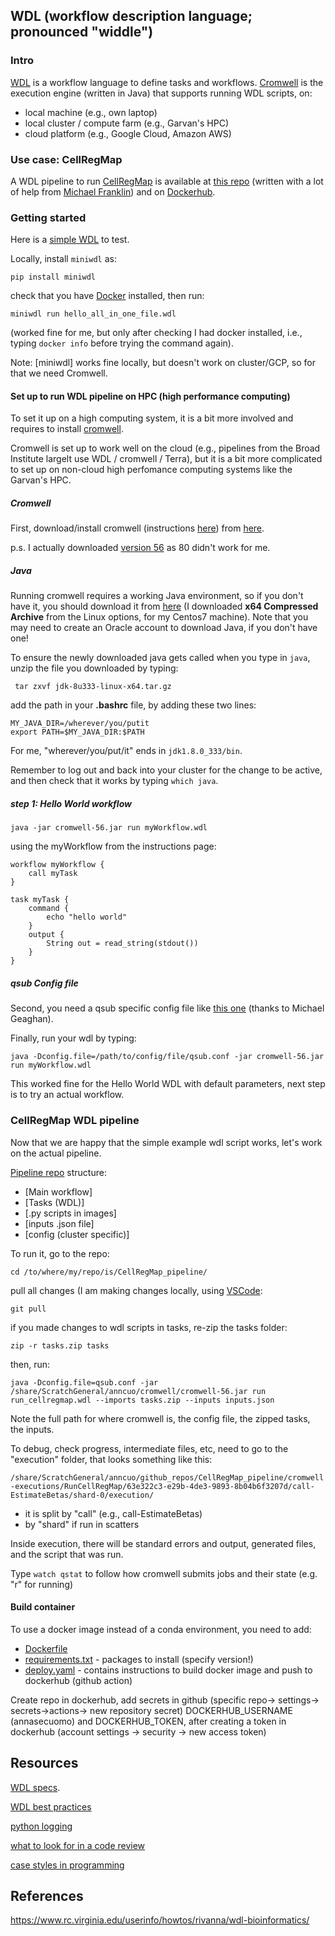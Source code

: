 ## WDL (workflow description language; pronounced "widdle")

### Intro

[WDL]() is a workflow language to define tasks and workflows.
[Cromwell]() is the execution engine (written in Java) that supports running WDL scripts, on:
* local machine (e.g., own laptop)
* local cluster / compute farm (e.g., Garvan's HPC)
* cloud platform (e.g., Google Cloud, Amazon AWS)

### Use case: CellRegMap

A WDL pipeline to run [CellRegMap](https://github.com/limix/CellRegMap) is available at [this repo](https://github.com/populationgenomics/CellRegMap_pipeline) (written with a lot of help from [Michael Franklin](https://github.com/illusional)) and on [Dockerhub](https://hub.docker.com/repository/docker/annasecuomo/cellregmap_pipeline).

### Getting started

Here is a [simple WDL](https://github.com/annacuomo/CellRegMap_pipeline/blob/main/hello_all_in_one_file.wdl) to test.

Locally, install ```miniwdl``` as:
```
pip install miniwdl
```
check that you have [Docker](https://docs.docker.com/get-docker/) installed, then run:
```
miniwdl run hello_all_in_one_file.wdl
```
(worked fine for me, but only after checking I had docker installed, i.e., typing ```docker info``` before trying the command again).

Note: [miniwdl] works fine locally, but doesn't work on cluster/GCP, so for that we need Cromwell.

#### Set up to run WDL pipeline on HPC (high performance computing)

To set it up on a high computing system, it is a bit more involved and requires to install [cromwell](https://cromwell.readthedocs.io/en/stable/tutorials/FiveMinuteIntro/).

Cromwell is set up to work well on the cloud (e.g., pipelines from the Broad Institute largelt use WDL / cromwell / Terra), but it is a bit more complicated to set up on non-cloud high perfomance computing systems like the Garvan's HPC.

##### Cromwell
First, download/install cromwell (instructions [here](https://cromwell.readthedocs.io/en/stable/tutorials/FiveMinuteIntro/)) from [here](https://github.com/broadinstitute/cromwell/releases/tag/80).

p.s. I actually downloaded [version 56](https://github.com/broadinstitute/cromwell/releases/tag/56) as 80 didn't work for me. 

##### Java
Running cromwell requires a working Java environment, so if you don't have it, you should download it from [here](https://www.oracle.com/java/technologies/downloads/#java8) (I downloaded **x64 Compressed Archive** from the Linux options, for my Centos7 machine).
Note that you may need to create an Oracle account to download Java, if you don't have one!

To ensure the newly downloaded java gets called when you type in ```java```, unzip the file you downloaded by typing:
```
 tar zxvf jdk-8u333-linux-x64.tar.gz
```
add the path in your **.bashrc** file, by adding these two lines:

```
MY_JAVA_DIR=/wherever/you/putit
export PATH=$MY_JAVA_DIR:$PATH
```
For me, "wherever/you/put/it" ends in ```jdk1.8.0_333/bin```.

Remember to log out and back into your cluster for the change to be active, and then check that it works by typing ```which java```.

##### step 1: Hello World workflow

```
java -jar cromwell-56.jar run myWorkflow.wdl
```
using the myWorkflow from the instructions page:
```
workflow myWorkflow {
    call myTask
}

task myTask {
    command {
        echo "hello world"
    }
    output {
        String out = read_string(stdout())
    }
}
```

##### qsub Config file
Second, you need a qsub specific config file like [this one](https://github.com/annacuomo/CellRegMap_pipeline/blob/main/qsub.conf) (thanks to Michael Geaghan).

Finally, run your wdl by typing:
```
java -Dconfig.file=/path/to/config/file/qsub.conf -jar cromwell-56.jar run myWorkflow.wdl
```
This worked fine for the Hello World WDL with default parameters, next step is to try an actual workflow.

### CellRegMap WDL pipeline

Now that we are happy that the simple example wdl script works, let's work on the actual pipeline.

[Pipeline repo](https://github.com/annacuomo/CellRegMap_pipeline/) structure:

* [Main workflow]
* [Tasks (WDL)]
* [.py scripts in images]
* [inputs .json file]
* [config (cluster specific)]

To run it, go to the repo:
```
cd /to/where/my/repo/is/CellRegMap_pipeline/
```
pull all changes (I am making changes locally, using [VSCode]():
```
git pull
```
if you made changes to wdl scripts in tasks, re-zip the tasks folder:

```zip -r tasks.zip tasks```

then, run:
```
java -Dconfig.file=qsub.conf -jar /share/ScratchGeneral/anncuo/cromwell/cromwell-56.jar run run_cellregmap.wdl --imports tasks.zip --inputs inputs.json
```

Note the full path for where cromwell is, the config file, the zipped tasks, the inputs.

To debug, check progress, intermediate files, etc, need to go to the "execution" folder, that looks something like this:

```/share/ScratchGeneral/anncuo/github_repos/CellRegMap_pipeline/cromwell-executions/RunCellRegMap/63e322c3-e29b-4de3-9893-8b04b6f3207d/call-EstimateBetas/shard-0/execution/```

* it is split by "call" (e.g., call-EstimateBetas)
* by "shard" if run in scatters

Inside execution, there will be standard errors and output, generated files, and the script that was run.

Type ```watch qstat``` to follow how cromwell submits jobs and their state (e.g. "r" for running)

#### Build container

To use a docker image instead of a conda environment, you need to add:
* [Dockerfile](https://github.com/populationgenomics/CellRegMap_pipeline/blob/create-wdl-workflow/image/Dockerfile)
* [requirements.txt](https://github.com/populationgenomics/CellRegMap_pipeline/blob/create-wdl-workflow/image/requirements.txt) - packages to install (specify version!)
* [deploy.yaml](https://github.com/populationgenomics/CellRegMap_pipeline/blob/create-wdl-workflow/.github/workflows/deploy.yaml) - contains instructions to build docker image and push to dockerhub (github action)

Create repo in dockerhub, add secrets in github (specific repo-> settings-> secrets->actions-> new repository secret) DOCKERHUB_USERNAME (annasecuomo) and DOCKERHUB_TOKEN, after creating a token in dockerhub (account settings -> security -> new access token) 


## Resources

[WDL specs](https://github.com/openwdl/wdl/blob/main/versions/development/SPEC.md).

[WDL best practices](https://docs.dockstore.org/en/stable/advanced-topics/best-practices/wdl-best-practices.html)

[python logging](https://docs.python.org/3/howto/logging.html)

[what to look for in a code review](https://google.github.io/eng-practices/review/reviewer/looking-for.html)

[case styles in programming](https://systemweakness.com/case-styles-in-programming-b4ee6012fd5f)

## References

https://www.rc.virginia.edu/userinfo/howtos/rivanna/wdl-bioinformatics/
